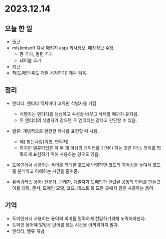 # 2023.12.14

## 오늘 한 일
* 출근.
* mis(imtsoft 자사 패키지 asp) 회사정보, 매장정보 수정
  *  폼 추가, 컬럼 추가
  *  테이블 추가
* 퇴근.
* 책[도메인 주도 개발 시작하기] 계속 읽음.


## 정리
* 엔티티: 엔티티 객체마다 고유한 식별자를 가짐.
  * 식별자는 엔티티를 생성하고 속성을 바꾸고 삭제할 때까지 유지됨.
  * 두 엔티티의 식별자가 같으면 두 엔티티는 같다고 판단할 수 있음.
 
* 밸류: 개념적으로 완전한 하나를 표현할 때 사용.
  * 예) 받는사람(이름, 연락처)
  * 하지만 밸류타입은 꼭 두 개 이상의 데이터를 가져야 하는 것은 아님. 의미를 명확하게 표현하기 위해 사용하는 경우도 있음.
 
* 도메인에서 사용되는 용어를 최대한 코드에 반영하면 코드의 가독성을 높여서 코드를 분석하고 이해하는 시간을 줄여줌.
* 유비쿼터스 용어: 전문가, 관계자, 개발자가 도메인과 관련된 공통의 언어를 만들고 이를 대화, 문서, 도메인 모델, 코드, 테스트 등 모든 곳에서 같은 사용하는 용어.
  


## 기억
* 도메인에서 사용하는 용어의 의미를 명확하게 전달하기위해 노력해야한다.
* 도메인 용어에 알맞은 단어를 찾는 시간을 아까워하지 말자.
* 엔티티, 밸류 개념.
